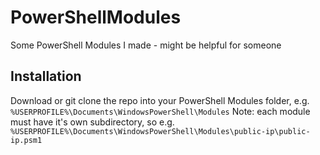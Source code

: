 # PowerShellModules
Some PowerShell Modules I made - might be helpful for someone

## Installation

Download or git clone the repo into your PowerShell Modules folder, e.g. `%USERPROFILE%\Documents\WindowsPowerShell\Modules`
Note: each module must have it's own subdirectory, so e.g. `%USERPROFILE%\Documents\WindowsPowerShell\Modules\public-ip\public-ip.psm1`